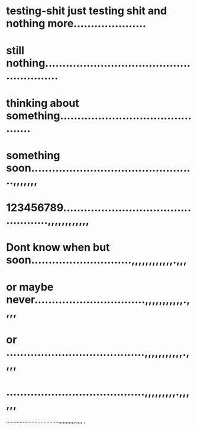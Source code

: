 # testing-shit just testing shit and  nothing more.....................
# still nothing.........................................................
# thinking about something.............................................
# something soon................................................,,,,,,,
# 123456789.................................................,,,,,,,,,,,,
# Dont know when but soon.............................,,,,,,,,,,,,.,,,
# or maybe never................................,,,,,,,,,,,.,,,,
# or ........................................,,,,,,,,,,,.,,,,
# ........................................,,,,,,,,,.,,,,,,
...................................,,,,,,,,,,,.,,,,
,
